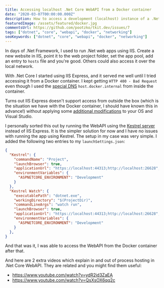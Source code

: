 ```yaml
---
title: Accessing localhost .Net Core WebAPI from a Docker container
date: "2020-03-07T00:00:00.000Z"
description: How to access a development (localhost) instance of a .Net Core WebAPI from a Docker container?
featuredImage: /assets/featured/docker.jpg
commentsUrl: https://github.com/pootzko/tkit.dev/issues/7
tags: ["dotnet", "core", "webapi", "docker", "networking"]
seoKeywords: ["dotnet", "core", "webapi", "docker", "networking"]
---
```


In days of .Net Framework, I used to run .Net web apps using IIS. Create a new website in IIS, point it to the web project folder, set the app pool, add an entry to `hosts` file and you're good. Others could also access it over the local network.

With .Net Core I started using IIS Express, and it served me well until I tried accessing it from a Docker container. I kept getting `HTTP 400 - Bad Request` even though I used the [special DNS](https://docs.docker.com/docker-for-windows/networking/#use-cases-and-workarounds) `host.docker.internal` from inside the container.

Turns out IIS Express doesn't support access from outside the box (which is the situation we have with the Docker container, I should have known this in advance!) without applying some [additional modifications](https://blog.kloud.com.au/2017/02/27/remote-access-to-local-aspnet-core-apps-from-mobile-devices/) to your OS and Visual Studio.

I personally sorted this out by running the WebAPI using the [Kestrel server](https://docs.microsoft.com/en-us/aspnet/core/fundamentals/servers/kestrel) instead of IIS Express. It is the simpler solution for now and I have no issues with running the app using Kestrel. The setup in my case was very simple. I added the following two entries to my `launchSettings.json`:

```json
{
  "Kestrel": {
    "commandName": "Project",
    "launchBrowser": true,
    "applicationUrl": "https://localhost:44313;http://localhost:26628",
    "environmentVariables": {
      "ASPNETCORE_ENVIRONMENT": "Development"
    }
  },
  "Kestrel Watch": {
    "executablePath": "dotnet.exe",
    "workingDirectory": "$(ProjectDir)",
    "commandLineArgs": "watch run",
    "launchBrowser": true,
    "applicationUrl": "https://localhost:44313;http://localhost:26628",
    "environmentVariables": {
      "ASPNETCORE_ENVIRONMENT": "Development"
    }
  },
}
```

And that was it, I was able to access the WebAPI from the Docker container after that.

And here are 2 extra videos which explain in and out of process hosting in .Net Core WebAPI. They are related and you might find them useful:

 - https://www.youtube.com/watch?v=ydR2jd3ZaEA
 - https://www.youtube.com/watch?v=QsXsOX6qq2c